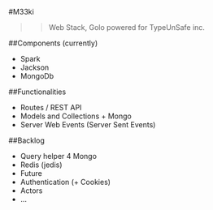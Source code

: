 #M33ki

>>Web Stack, Golo powered for TypeUnSafe inc.

##Components (currently)

- Spark
- Jackson
- MongoDb

##Functionalities

- Routes / REST API
- Models and Collections + Mongo
- Server Web Events (Server Sent Events)

##Backlog

- Query helper 4 Mongo
- Redis (jedis)
- Future
- Authentication (+ Cookies)
- Actors
- ...
